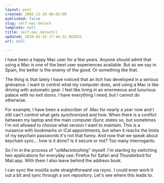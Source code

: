 ```yaml
---
layout: post
created: 2005-12-20 00:03:00
published: false
slug: self-mac-detach
template: null
title: self.mac.detach()
updated: 2010-03-25 17:44:32.882831
url: null

---
```


I have been a happy Mac user for a few years. Anyone should admit that using a Mac is one of the best user experiences available. But as we say in Spain, the better is the enemy of the good. Or something like that.

The thing is that lately I have noticed that an itch has developed in a serious grievance. I want to control what my computer does, and using a Mac is like driving with automatic gear. I feel like living in an enormeous and luxurious palace with no exit doors. I have everything I need, but I cannot do otherwise.

For example, I have been a subscriber of .Mac for nearly a year now and I still can't control what gets synchronized and how. When there is a conflict between my laptop and the main computer iSync states so, but sometimes I'm not allowed to choose what version I want to maintain. This is a nuisance with bookmarks or iCal appointments, but when it reachs the limits of my keychain passwords it's not that funny. And now that we speak about keychain sync... how is it done? Is it secure or not? Too many interrogants.

So I'm in the process of "unMacintoshing" myself. I'm starting by switching two applications for everyday use: Firefox for Safari and Thunderbird for Mail.app. With them I also leave behind the address book.

I can sync the mozilla suite straightforward via rsync. I could even work it out a bit and sync through a svn repository. Let's see where this leads to.



